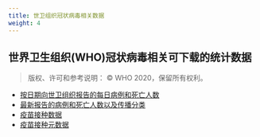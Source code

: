 ```yaml
---
title: 世卫组织冠状病毒相关数据
weight: 4
---
```


## 世界卫生组织(WHO)冠状病毒相关可下载的统计数据

> 版权、许可和参考说明： © WHO 2020，保留所有权利。

* [按日期向世卫组织报告的每日病例和死亡人数](https://covid19.who.int/WHO-COVID-19-global-data.csv)
* [最新报告的病例和死亡人数以及传播分类](https://covid19.who.int/WHO-COVID-19-global-table-data.csv)
* [疫苗接种数据](https://covid19.who.int/who-data/vaccination-data.csv)
* [疫苗接种元数据](https://covid19.who.int/who-data/vaccination-metadata.csv)
